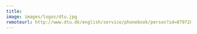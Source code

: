 ```yaml
---
title:
image: images/logos/dtu.jpg
remoteurl: http://www.dtu.dk/english/service/phonebook/person?id=87972&tab=2&qt=dtupublicationquery
---
```

